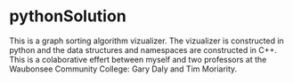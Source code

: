 # pythonSolution
This is a graph sorting algorithm vizualizer. The vizualizer is constructed in python and the data structures and namespaces are constructed in C++. This is a colaborative effert between myself and two professors at the Waubonsee Community College: Gary Daly and Tim Moriarity.
